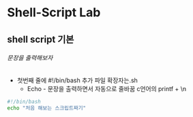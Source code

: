 Shell-Script Lab
================
shell script 기본
------------------
###### 문장을 출력해보자
* 첫번째 줄에 #!/bin/bash 추가 파일 확장자는.sh
  * Echo - 문장을 출력하면서 자동으로 줄바꿈 c언어의 printf + \n
```sh
#!/bin/bash
echo "처음 해보는 스크립트짜기"
```
